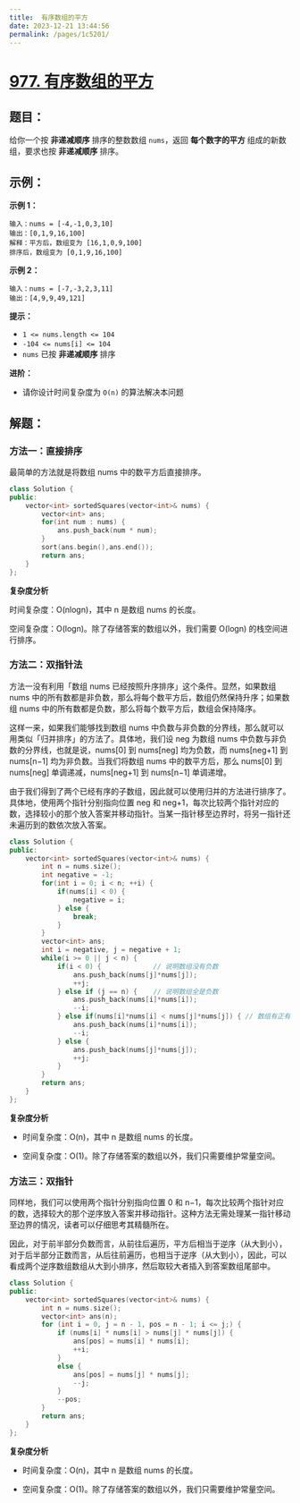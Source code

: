 ```yaml
---
title:  有序数组的平方
date: 2023-12-21 13:44:56
permalink: /pages/1c5201/
---
```

# [977. 有序数组的平方](https://leetcode.cn/problems/squares-of-a-sorted-array/)

## 题目：

给你一个按 **非递减顺序** 排序的整数数组 `nums`，返回 **每个数字的平方** 组成的新数组，要求也按 **非递减顺序** 排序。

## 示例：

**示例 1：**

```
输入：nums = [-4,-1,0,3,10]
输出：[0,1,9,16,100]
解释：平方后，数组变为 [16,1,0,9,100]
排序后，数组变为 [0,1,9,16,100]
```

**示例 2：**

```
输入：nums = [-7,-3,2,3,11]
输出：[4,9,9,49,121]
```

**提示：**

- `1 <= nums.length <= 104`
- `-104 <= nums[i] <= 104`
- `nums` 已按 **非递减顺序** 排序

**进阶：**

- 请你设计时间复杂度为 `O(n)` 的算法解决本问题

## 解题：

### 方法一：直接排序

最简单的方法就是将数组 nums 中的数平方后直接排序。

```CPP
class Solution {
public:
    vector<int> sortedSquares(vector<int>& nums) {
        vector<int> ans;
        for(int num : nums) {
            ans.push_back(num * num);
        }
        sort(ans.begin(),ans.end());
        return ans;
    }
};
```

**复杂度分析**

时间复杂度：O(nlog⁡n)，其中 n 是数组 nums 的长度。

空间复杂度：O(log⁡n)。除了存储答案的数组以外，我们需要 O(log⁡n) 的栈空间进行排序。

### 方法二：双指针法

方法一没有利用「数组 nums 已经按照升序排序」这个条件。显然，如果数组 nums 中的所有数都是非负数，那么将每个数平方后，数组仍然保持升序；如果数组 nums 中的所有数都是负数，那么将每个数平方后，数组会保持降序。

这样一来，如果我们能够找到数组 nums 中负数与非负数的分界线，那么就可以用类似「归并排序」的方法了。具体地，我们设 neg 为数组 nums 中负数与非负数的分界线，也就是说，nums[0] 到 nums[neg] 均为负数，而 nums[neg+1] 到 nums[n−1] 均为非负数。当我们将数组 nums 中的数平方后，那么 nums[0] 到 nums[neg] 单调递减，nums[neg+1] 到 nums[n−1] 单调递增。

由于我们得到了两个已经有序的子数组，因此就可以使用归并的方法进行排序了。具体地，使用两个指针分别指向位置 neg 和 neg+1，每次比较两个指针对应的数，选择较小的那个放入答案并移动指针。当某一指针移至边界时，将另一指针还未遍历到的数依次放入答案。

```CPP
class Solution {
public:
    vector<int> sortedSquares(vector<int>& nums) {
        int n = nums.size();
        int negative = -1;
        for(int i = 0; i < n; ++i) {
            if(nums[i] < 0) {
                negative = i;
            } else {
                break;
            }
        }
        vector<int> ans;
        int i = negative, j = negative + 1;
        while(i >= 0 || j < n) {
            if(i < 0) { 			// 说明数组没有负数
                ans.push_back(nums[j]*nums[j]);
                ++j;
            } else if (j == n) {    // 说明数组全是负数
                ans.push_back(nums[i]*nums[i]);
                --i;
            } else if(nums[i]*nums[i] < nums[j]*nums[j]) { // 数组有正有负，比较两边
                ans.push_back(nums[i]*nums[i]);
                --i;
            } else {
                ans.push_back(nums[j]*nums[j]);
                ++j;
            }
        }
        return ans;
    }
};
```

**复杂度分析**

- 时间复杂度：O(n)，其中 n 是数组 nums 的长度。

- 空间复杂度：O(1)。除了存储答案的数组以外，我们只需要维护常量空间。


### 方法三：双指针

同样地，我们可以使用两个指针分别指向位置 0 和 n−1，每次比较两个指针对应的数，选择较大的那个逆序放入答案并移动指针。这种方法无需处理某一指针移动至边界的情况，读者可以仔细思考其精髓所在。

因此，对于前半部分负数而言，从前往后遍历，平方后相当于逆序（从大到小），对于后半部分正数而言，从后往前遍历，也相当于逆序（从大到小），因此，可以看成两个逆序数组数组从大到小排序，然后取较大者插入到答案数组尾部中。

```CPP
class Solution {
public:
    vector<int> sortedSquares(vector<int>& nums) {
        int n = nums.size();
        vector<int> ans(n);
        for (int i = 0, j = n - 1, pos = n - 1; i <= j;) {
            if (nums[i] * nums[i] > nums[j] * nums[j]) {
                ans[pos] = nums[i] * nums[i];
                ++i;
            }
            else {
                ans[pos] = nums[j] * nums[j];
                --j;
            }
            --pos;
        }
        return ans;
    }
};
```

**复杂度分析**

- 时间复杂度：O(n)，其中 n 是数组 nums 的长度。

- 空间复杂度：O(1)。除了存储答案的数组以外，我们只需要维护常量空间。


